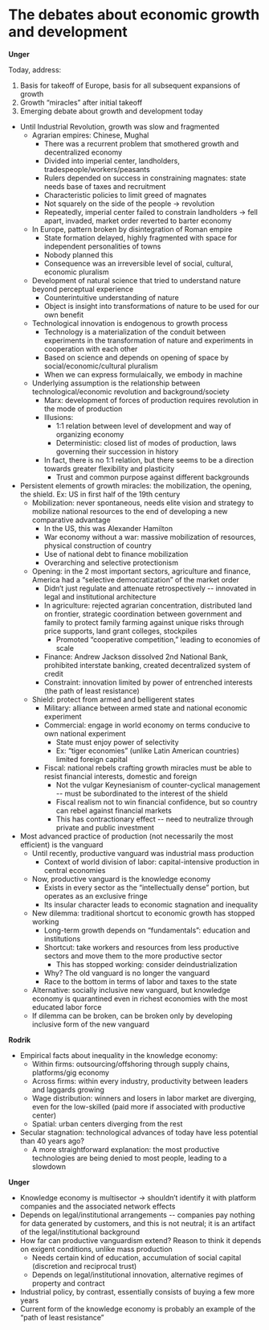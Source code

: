 ﻿# The debates about economic growth and development

**Unger**

Today, address:

1. Basis for takeoff of Europe, basis for all subsequent expansions of growth
2. Growth “miracles” after initial takeoff
3. Emerging debate about growth and development today

* Until Industrial Revolution, growth was slow and fragmented
	* Agrarian empires: Chinese, Mughal
		* There was a recurrent problem that smothered growth and decentralized economy
		* Divided into imperial center, landholders, tradespeople/workers/peasants
		* Rulers depended on success in constraining magnates: state needs base of taxes and recruitment
		* Characteristic policies to limit greed of magnates
		* Not squarely on the side of the people → revolution
		* Repeatedly, imperial center failed to constrain landholders → fell apart, invaded, market order reverted to barter economy
	* In Europe, pattern broken by disintegration of Roman empire
		* State formation delayed, highly fragmented with space for independent personalities of towns
		* Nobody planned this
		* Consequence was an irreversible level of social, cultural, economic pluralism
	* Development of natural science that tried to understand nature beyond perceptual experience
		* Counterintuitive understanding of nature
		* Object is insight into transformations of nature to be used for our own benefit
	* Technological innovation is endogenous to growth process
		* Technology is a materialization of the conduit between experiments in the transformation of nature and experiments in cooperation with each other
		* Based on science and depends on opening of space by social/economic/cultural pluralism
		* When we can express formulaically, we embody in machine
	* Underlying assumption is the relationship between technological/economic revolution and background/society
		* Marx: development of forces of production requires revolution in the mode of production
		* Illusions:
			* 1:1 relation between level of development and way of organizing economy
			* Deterministic: closed list of modes of production, laws governing their succession in history
		* In fact, there is no 1:1 relation, but there seems to be a direction towards greater flexibility and plasticity
			* Trust and common purpose against different backgrounds
* Persistent elements of growth miracles: the mobilization, the opening, the shield. Ex: US in first half of the 19th century
	* Mobilization: never spontaneous, needs elite vision and strategy to mobilize national resources to the end of developing a new comparative advantage
		* In the US, this was Alexander Hamilton
		* War economy without a war: massive mobilization of resources, physical construction of country
		* Use of national debt to finance mobilization
		* Overarching and selective protectionism
	* Opening: in the 2 most important sectors, agriculture and finance, America had a “selective democratization” of the market order
		* Didn’t just regulate and attenuate retrospectively -- innovated in legal and institutional architecture
		* In agriculture: rejected agrarian concentration, distributed land on frontier, strategic coordination between government and family to protect family farming against unique risks through price supports, land grant colleges, stockpiles
			* Promoted “cooperative competition,” leading to economies of scale
		* Finance: Andrew Jackson dissolved 2nd National Bank, prohibited interstate banking, created decentralized system of credit
		* Constraint: innovation limited by power of entrenched interests (the path of least resistance)
	* Shield: protect from armed and belligerent states
		* Military: alliance between armed state and national economic experiment
		* Commercial: engage in world economy on terms conducive to own national experiment
			* State must enjoy power of selectivity
			* Ex: “tiger economies” (unlike Latin American countries) limited foreign capital
		* Fiscal: national rebels crafting growth miracles must be able to resist financial interests, domestic and foreign
			* Not the vulgar Keynesianism of counter-cyclical management -- must be subordinated to the interest of the shield
			* Fiscal realism not to win financial confidence, but so country can rebel against financial markets
			* This has contractionary effect -- need to neutralize through private and public investment
* Most advanced practice of production (not necessarily the most efficient) is the vanguard
	* Until recently, productive vanguard was industrial mass production
		* Context of world division of labor: capital-intensive production in central economies
	* Now, productive vanguard is the knowledge economy
		* Exists in every sector as the “intellectually dense” portion, but operates as an exclusive fringe
		* Its insular character leads to economic stagnation and inequality
	* New dilemma: traditional shortcut to economic growth has stopped working
		* Long-term growth depends on “fundamentals”: education and institutions
		* Shortcut: take workers and resources from less productive sectors and move them to the more productive sector
			* This has stopped working: consider deindustrialization
		* Why? The old vanguard is no longer the vanguard
		* Race to the bottom in terms of labor and taxes to the state
	* Alternative: socially inclusive new vanguard, but knowledge economy is quarantined even in richest economies with the most educated labor force
	* If dilemma can be broken, can be broken only by developing inclusive form of the new vanguard

**Rodrik**

* Empirical facts about inequality in the knowledge economy:
	* Within firms: outsourcing/offshoring through supply chains, platforms/gig economy
	* Across firms: within every industry, productivity between leaders and laggards growing
	* Wage distribution: winners and losers in labor market are diverging, even for the low-skilled (paid more if associated with productive center)
	* Spatial: urban centers diverging from the rest
* Secular stagnation: technological advances of today have less potential than 40 years ago?
	* A more straightforward explanation: the most productive technologies are being denied to most people, leading to a slowdown

**Unger**

* Knowledge economy is multisector → shouldn’t identify it with platform companies and the associated network effects
* Depends on legal/institutional arrangements -- companies pay nothing for data generated by customers, and this is not neutral; it is an artifact of the legal/institutional background
* How far can productive vanguardism extend? Reason to think it depends on exigent conditions, unlike mass production
	* Needs certain kind of education, accumulation of social capital (discretion and reciprocal trust)
	* Depends on legal/institutional innovation, alternative regimes of property and contract
* Industrial policy, by contrast, essentially consists of buying a few more years
* Current form of the knowledge economy is probably an example of the “path of least resistance”

